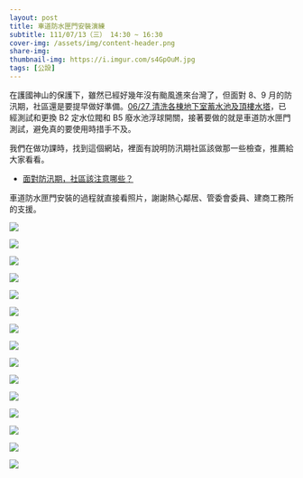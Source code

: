 ```yaml
---
layout: post
title: 車道防水匣門安裝演練
subtitle: 111/07/13（三） 14:30 ~ 16:30
cover-img: /assets/img/content-header.png
share-img: 
thumbnail-img: https://i.imgur.com/s4GpOuM.jpg
tags: [公設]
---
```


在護國神山的保護下，雖然已經好幾年沒有颱風進來台灣了，但面對 8、9 月的防汛期，社區還是要提早做好準備。[06/27 清洗各棟地下室蓄水池及頂樓水塔](https://bq01.github.io/2022-06-27-cleaning-of-water-towers/)，已經測試和更換 B2 定水位閥和 B5 廢水池浮球開關，接著要做的就是車道防水匣門測試，避免真的要使用時措手不及。

我們在做功課時，找到這個網站，裡面有說明防汛期社區該做那一些檢查，推薦給大家看看。

- [面對防汛期，社區該注意哪些？](http://www.goingnet.com.tw/news_file/20210304171641/OpenNews.php?file1=1100304-1.html)


車道防水匣門安裝的過程就直接看照片，謝謝熱心鄰居、管委會委員、建商工務所的支援。

![](https://i.imgur.com/x5X1Si1.jpg)

![](https://i.imgur.com/s4GpOuM.jpg)

![](https://i.imgur.com/2lcxJZK.jpg)

![](https://i.imgur.com/RR8XFHX.jpg)

![](https://i.imgur.com/1Uu6hK8.jpg)

![](https://i.imgur.com/bBK8kPT.jpg)

![](https://i.imgur.com/7OR4vmy.jpg)

![](https://i.imgur.com/jfreHzZ.jpg)

![](https://i.imgur.com/FHD5G9u.jpg)

![](https://i.imgur.com/2FXxJvM.jpg)

![](https://i.imgur.com/n3WhF07.jpg)

![](https://i.imgur.com/h3TIF8i.jpg)

![](https://i.imgur.com/61lkEB4.jpg)

![](https://i.imgur.com/FTPkCkP.jpg)

![](https://i.imgur.com/A4DJfZn.jpg)